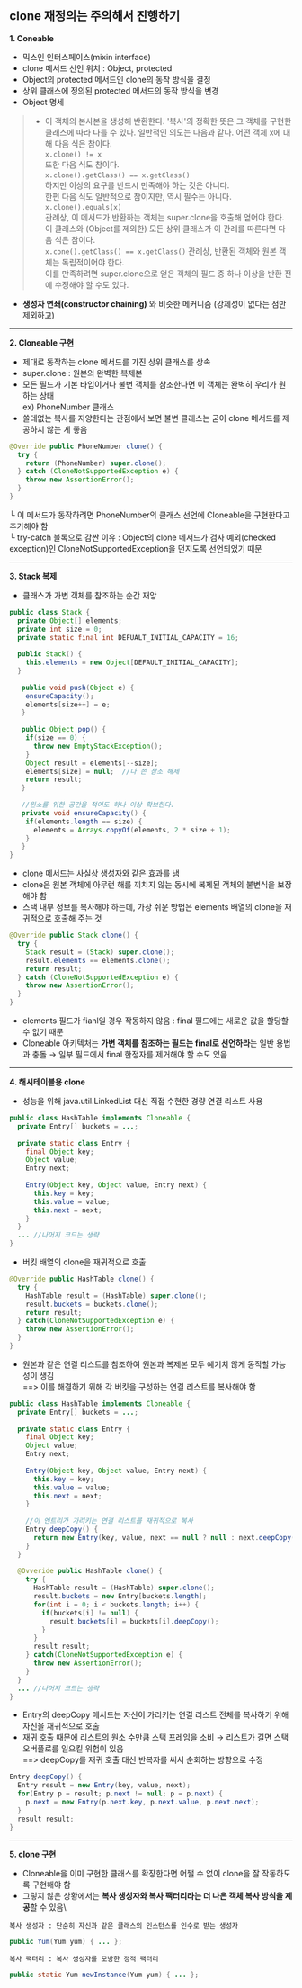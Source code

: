 ## **clone 재정의는 주의해서 진행하기**

**1. Coneable**
- 믹스인 인터스페이스(mixin interface)
- clone 메서드 선언 위치 : Object, protected
- Object의 protected 메서드인 clone의 동작 방식을 결정
- 상위 클래스에 정의된 protected 메서드의 동작 방식을 변경
- Object 명세
> - 이 객체의 본사본을 생성해 반환한다. '복사'의 정확한 뜻은 그 객체를 구현한 클래스에 따라 다를 수 있다. 일반적인 의도는 다음과 같다. 어떤 객체 x에 대해 다음 식은 참이다.\
> `x.clone() != x`\
> 또한 다음 식도 참이다.\
> `x.clone().getClass() == x.getClass()`\
> 하지만 이상의 요구를 반드시 만족해야 하는 것은 아니다.\
> 한편 다음 식도 일반적으로 참이지만, 역시 필수는 아니다.\
> `x.clone().equals(x)`\
> 관례상, 이 메서드가 반환하는 객체는 super.clone을 호출해 얻어야 한다.\
> 이 클래스와 (Object를 제외한) 모든 상위 클래스가 이 관례를 따른다면 다음 식은 참이다.\
> `x.cone().getClass() == x.getClass()`
> 관례상, 반환된 객체와 원본 객체는 독립적이어야 한다.\
> 이를 만족하려면 super.clone으로 얻은 객체의 필드 중 하나 이상을 반환 전에 수정해야 할 수도 있다.

- **생성자 연쇄(constructor chaining)** 와 비슷한 메커니즘 (강제성이 없다는 점만 제외하고)
---
**2. Cloneable 구현**
- 제대로 동작하는 clone 메서드를 가진 상위 클래스를 상속
- super.clone : 원본의 완벽한 복제본
- 모든 필드가 기본 타입이거나 불변 객체를 참조한다면 이 객체는 완벽히 우리가 원하는 상태\
ex) PhoneNumber 클래스
- 쓸데없는 복사를 지양한다는 관점에서 보면 불변 클래스는 굳이 clone 메서드를 제공하지 않는 게 좋음
```java
@Override public PhoneNumber clone() {
  try {
    return (PhoneNumber) super.clone();
  } catch (CloneNotSupportedException e) {
    throw new AssertionError();
  }
}
```
└ 이 메서드가 동작하려면 PhoneNumber의 클래스 선언에 Cloneable을 구현한다고 추가해야 함\
└ try-catch 블록으로 감싼 이유 : Object의 clone 메서드가 검사 예외(checked exception)인 CloneNotSupportedException을 던지도록 선언되었기 때문

---
**3. Stack 복제**
- 클래스가 가변 객체를 참조하는 순간 재앙
```java
public class Stack {
  private Object[] elements;
  private int size = 0;
  private static final int DEFUALT_INITIAL_CAPACITY = 16;
  
  public Stack() {
    this.elements = new Object[DEFAULT_INITIAL_CAPACITY];
  }
   
   public void push(Object e) {
    ensureCapacity();
    elements[size++] = e;
   }
   
   public Object pop() {
    if(size == 0) {
      throw new EmptyStackException();
    }
    Object result = elements[--size];
    elements[size] = null;  //다 쓴 참조 해제
    return result;
   }
   
   //원소를 위한 공간을 적어도 하나 이상 확보한다.
   private void ensureCapacity() {
    if(elements.length == size) {
      elements = Arrays.copyOf(elements, 2 * size + 1);
    }
   }
}
```
- clone 메서드는 사실상 생성자와 같은 효과를 냄
- clone은 원본 객체에 아무런 해를 끼치지 않는 동시에 복제된 객체의 불변식을 보장해야 함
- 스택 내부 정보를 복사해야 하는데, 가장 쉬운 방법은 elements 배열의 clone을 재귀적으로 호출해 주는 것
```java
@Override public Stack clone() {
  try {
    Stack result = (Stack) super.clone();
    result.elements == elements.clone();
    return result;
  } catch (CloneNotSupportedException e) {
    throw new AssertionError();
  }
}
```
- elements 필드가 fianl일 경우 작동하지 않음 : final 필드에는 새로운 값을 할당할 수 없기 때문
- Cloneable 아키텍처는 **가변 객체를 참조하는 필드는 final로 선언하라**는 일반 용법과 충돌 → 일부 필드에서 final 한정자를 제거해야 할 수도 있음
---
**4. 해시테이블용 clone**
- 성능을 위해 java.util.LinkedList 대신 직접 수현한 경량 연결 리스트 사용
```java
public class HashTable implements Cloneable {
  private Entry[] buckets = ...;
  
  private static class Entry {
    final Object key;
    Object value;
    Entry next;
    
    Entry(Object key, Object value, Entry next) {
      this.key = key;
      this.value = value;
      this.next = next;
    }
  }
  ... //나머지 코드는 생략
}
```
- 버킷 배열의 clone을 재귀적으로 호출
```java
@Override public HashTable clone() {
  try {
    HashTable result = (HashTable) super.clone();
    result.buckets = buckets.clone();
    return result;
  } catch(CloneNotSupportedException e) {
    throw new AssertionError();
  }
}
```
- 원본과 같은 연결 리스트를 참조하여 원본과 복제본 모두 예기치 않게 동작할 가능성이 생김\
==> 이를 해결하기 위해 각 버킷을 구성하는 연결 리스트를 복사해야 함
```java
public class HashTable implements Cloneable {
  private Entry[] buckets = ...;
  
  private static class Entry {
    final Object key;
    Object value;
    Entry next;
    
    Entry(Object key, Object value, Entry next) {
      this.key = key;
      this.value = value;
      this.next = next;
    }
    
    //이 엔트리가 가리키는 연결 리스트를 재귀적으로 복사
    Entry deepCopy() {
      return new Entry(key, value, next == null ? null : next.deepCopy());
    }
  }
  
  @Ovveride public HashTable clone() {
    try {
      HashTable result = (HashTable) super.clone();
      result.buckets = new Entry[buckets.length];
      for(int i = 0; i < buckets.length; i++) {
        if(buckets[i] != null) {
          result.buckets[i] = buckets[i].deepCopy();
        }
      }
      result result;
    } catch(CloneNotSupportedException e) {
      throw new AssertionError();
    }
  }
  ... //나머지 코드는 생략
}
```
- Entry의 deepCopy 메서드는 자신이 가리키는 연결 리스트 전체를 복사하기 위해 자신을 재귀적으로 호출
- 재귀 호출 때문에 리스트의 원소 수만큼 스택 프레임을 소비 → 리스트가 길면 스택 오버플로를 일으킬 위험이 있음\
==> deepCopy를 재귀 호출 대신 반복자를 써서 순회하는 방향으로 수정
```java
Entry deepCopy() {
  Entry result = new Entry(key, value, next);
  for(Entry p = result; p.next != null; p = p.next) {
    p.next = new Entry(p.next.key, p.next.value, p.next.next);
  }
  result result;
}
```
---
**5. clone 구현**
- Cloneable을 이미 구현한 클래스를 확장한다면 어쩔 수 없이 clone을 잘 작동하도록 구현해야 함
- 그렇지 않은 상황에서는 **복사 생성자와 복사 팩터리라는 더 나은 객체 복사 방식을 제공**할 수 있음\

`복사 생성자 : 단순히 자신과 같은 클래스의 인스턴스를 인수로 받는 생성자`
```java
public Yum(Yum yum) { ... };
```
`복사 팩터리 : 복사 생성자를 모방한 정적 팩터리`
```java
public static Yum newInstance(Yum yum) { ... };
```
